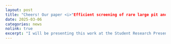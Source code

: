 ```yaml
---
layout: post
title: "Cheers! Our paper <i>"Efficient screening of rare large pit anomalies on polished surfaces using a minimalist sampling scheme,"</i> has been fast-tracked to the SME Journal of Manufacturing Processes! (Access link to be updated.)"
date: 2025-03-06
categories: news
nolink: true
excerpt: "I will be presenting this work at the Student Research Presentation Competition during SME NAMRC 53. See you there!"
---
```


